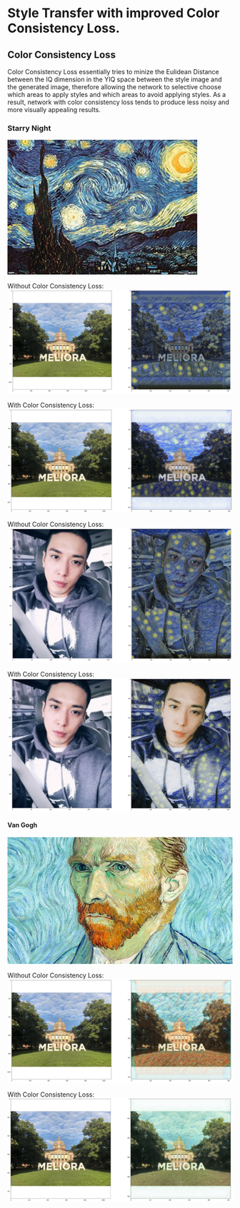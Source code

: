 # Style Transfer with improved Color Consistency Loss.

## Color Consistency Loss
Color Consistency Loss essentially tries to minize the Eulidean Distance between the IQ dimension in the YIQ space between the style image and the generated image, therefore allowing the network to selective choose which areas to apply styles and which areas to avoid applying styles. As a result, network with color consistency loss tends to produce less noisy and more visually appealing results.


### Starry Night
![StarryNight](https://github.com/bowenng/StyleTransfer/blob/master/sample_outputs/StarryNight.jpg)

Without Color Consistency Loss:
![UR_StarryNight_Original](https://github.com/bowenng/StyleTransfer/blob/master/sample_outputs/StarryNightOriginal.png)

With Color Consistency Loss:
![UR_StarryNight_Improved](https://github.com/bowenng/StyleTransfer/blob/master/sample_outputs/StarryNightImproved.png)

Without Color Consistency Loss:
![Zheng_StarryNight_Original](https://github.com/bowenng/StyleTransfer/blob/master/sample_outputs/ZhengOriginal.png)

With Color Consistency Loss:
![Zheng_StarryNight_Improved](https://github.com/bowenng/StyleTransfer/blob/master/sample_outputs/ZhengImproved.png)


#### Van Gogh
![Vangogh](https://github.com/bowenng/StyleTransfer/blob/master/sample_outputs/Van.jpg)

Without Color Consistency Loss:
![UR_Vangogh_Original](https://github.com/bowenng/StyleTransfer/blob/master/sample_outputs/VangoghOriginal.png)

With Color Consistency Loss:
![UR_Vangogh_Improved](https://github.com/bowenng/StyleTransfer/blob/master/sample_outputs/VangoghImproved.png)

